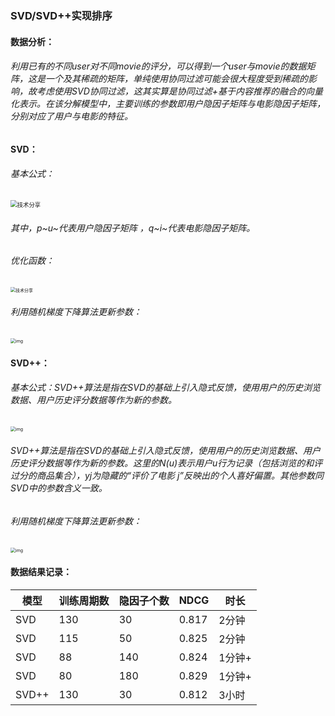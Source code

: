 

### SVD/SVD++实现排序



#### 数据分析：

###### 利用已有的不同user对不同movie的评分，可以得到一个user与movie的数据矩阵，这是一个及其稀疏的矩阵，单纯使用协同过滤可能会很大程度受到稀疏的影响，故考虑使用SVD协同过滤，这其实算是协同过滤+基于内容推荐的融合的向量化表示。在该分解模型中，主要训练的参数即用户隐因子矩阵与电影隐因子矩阵，分别对应了用户与电影的特征。



#### SVD：

###### 基本公式：

<img src="https://images0.cnblogs.com/blog2015/674428/201505/221605256508750.png" alt="技术分享" style="zoom:67%;" />

###### 其中，p~u~代表用户隐因子矩阵 ，q~i~代表电影隐因子矩阵。



###### 优化函数：

<img src="https://images0.cnblogs.com/blog2015/674428/201505/221605382606403.png" alt="技术分享" style="zoom: 50%;" />



###### 利用随机梯度下降算法更新参数：

<img src="https://images2018.cnblogs.com/blog/772139/201804/772139-20180419090221181-1881697690.png" alt="img" style="zoom:50%;" />



#### SVD++：

###### 基本公式：SVD++算法是指在SVD的基础上引入隐式反馈，使用用户的历史浏览数据、用户历史评分数据等作为新的参数。

<img src="https://images2018.cnblogs.com/blog/772139/201804/772139-20180419101958225-839003370.png" alt="img" style="zoom:50%;" />

###### SVD++算法是指在SVD的基础上引入隐式反馈，使用用户的历史浏览数据、用户历史评分数据等作为新的参数。这里的N(u)表示用户u行为记录（包括浏览的和评过分的商品集合），yj为隐藏的“评价了电影 j”反映出的个人喜好偏置。其他参数同SVD中的参数含义一致。



###### 利用随机梯度下降算法更新参数：

<img src="https://images2018.cnblogs.com/blog/772139/201804/772139-20180419102607365-104321270.png" alt="img" style="zoom:50%;" />



#### 数据结果记录：

| 模型  | 训练周期数 | 隐因子个数 | NDCG  | 时长   |
| ----- | ---------- | ---------- | ----- | ------ |
| SVD   | 130        | 30         | 0.817 | 2分钟  |
| SVD   | 115        | 50         | 0.825 | 2分钟  |
| SVD   | 88         | 140        | 0.824 | 1分钟+ |
| SVD   | 80         | 180        | 0.829 | 1分钟+ |
| SVD++ | 130        | 30         | 0.812 | 3小时  |


